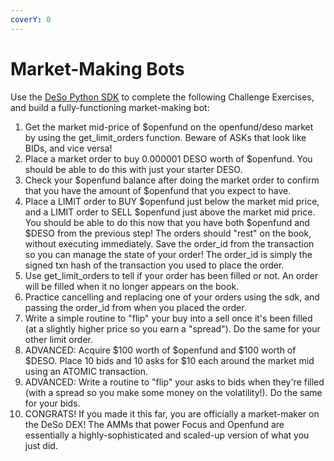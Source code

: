 ```yaml
---
coverY: 0
---
```


# Market-Making Bots

Use the [DeSo Python SDK](https://github.com/deso-protocol/deso-python-sdk) to complete the following Challenge Exercises, and build a fully-functioning market-making bot:

1. Get the market mid-price of $openfund on the openfund/deso market by using the get\_limit\_orders function. Beware of ASKs that look like BIDs, and vice versa!
2. Place a market order to buy 0.000001 DESO worth of $openfund. You should be able to do this with just your starter DESO.
3. Check your $openfund balance after doing the market order to confirm that you have the amount of $openfund that you expect to have.
4. Place a LIMIT order to BUY $openfund just below the market mid price, and a LIMIT order to SELL $openfund just above the market mid price. You should be able to do this now that you have both $openfund and $DESO from the previous step! The orders should "rest" on the book, without executing immediately. Save the order\_id from the transaction so you can manage the state of your order! The order\_id is simply the signed txn hash of the transaction you used to place the order.
5. Use get\_limit\_orders to tell if your order has been filled or not. An order will be filled when it no longer appears on the book.
6. Practice cancelling and replacing one of your orders using the sdk, and passing the order\_id from when you placed the order.
7. Write a simple routine to "flip" your buy into a sell once it's been filled (at a slightly higher price so you earn a "spread"). Do the same for your other limit order.
8. ADVANCED: Acquire $100 worth of $openfund and $100 worth of $DESO. Place 10 bids and 10 asks for $10 each around the market mid using an ATOMIC transaction.
9. ADVANCED: Write a routine to "flip" your asks to bids when they're filled (with a spread so you make some money on the volatility!). Do the same for your bids.
10. CONGRATS! If you made it this far, you are officially a market-maker on the DeSo DEX! The AMMs that power Focus and Openfund are essentially a highly-sophisticated and scaled-up version of what you just did.
